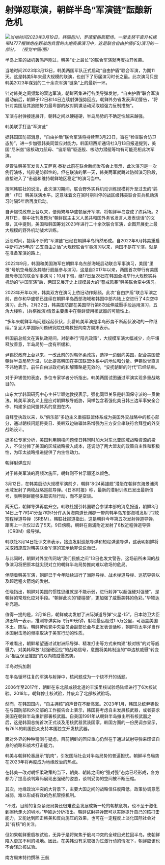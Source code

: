 # 射弹怼联演，朝鲜半岛“军演链”酝酿新危机

![](https://inews.gtimg.com/om_bt/Oa6Uh6ryv-ZImuR5_h1VgaWk0PB2Mz8H0U_ykebXB54xIAA/1000)_当地时间2023年3月19日，韩国抱川，罗德里格斯靶场，一架支努干直升机携带M777榴弹炮在野战炮兵营的火炮突袭演习中，这是联合自由护盾(FS)演习的一部分。
（视觉中国/图）_

半岛上空的战机轰鸣声刚过，韩美“史上最长”的联合军演就再度拉开帷幕。

当地时间2023年3月13日，韩美两国军队正式启动“自由护盾”联合军演，为期11天。这是韩美5年来最大规模的联演，也创下了历届演习时长之最。此次演习只是韩美2023年谋划的二十余次军演“链条”上的最新一环。

针对韩美之间频繁的双边军演，朝鲜密集进行各类导弹发射。“自由护盾”联合军演启动前后，朝鲜于12日和14日连续射弹强势回应。朝鲜外务省发表声明警告，“将针对美国及其追随势力最卑鄙的敌对阴谋活动采取超强力反制措施”。

军演与射弹接连展开，朝韩之间以硬碰硬，半岛局势的不确定性越来越强。

韩美联手打造“军演链”

据韩国国防部消息，“自由护盾”联合军演将持续至3月23日，旨在“检查联合防卫态势”，进一步加强韩美同盟应对能力。韩国纽西斯通讯社3月13日报道提到，美国“尼米兹”级核动力航母、“宙斯盾”驱逐舰、核动力潜艇等均有可能亮相此次军演。

尽管驻韩美军发言人艾萨克·泰勒此前在联合新闻发布会上表示，此次演习是一次例行演练，纯粹是防御性的，但在联演的第一天，韩美两军就跳过防御演习阶段，直接进入了“击退和维持朝鲜地区稳定”的演习当中。

按照韩联社的说法，此次演习期间，联合野外实兵机动训练规模将升至过去的“鹞鹰”（FE）韩美联演水平。这意味着文在寅时期叫停的战区级韩美联合实兵机动演习时隔5年后再度启动。

自尹锡悦政府上台以来，便频繁与华盛顿展开军演，将朝鲜半岛变成了练兵场。2月17日，朝中社刊发题为“朝鲜民主主义人民共和国外务省发言人发表谈话”的文章，其中提到，美国和韩国筹划2023年进行二十余次联合军演，企图开展史上最大规模的野外机动战术训练。

近段时间，接续不断的“军演链”已经在朝鲜半岛悄然形成。自2022年8月韩美重启中断将近5年的“乙支自由之盾”大规模联合军事演习以来，两国不是在军演，就是在准备军演的路上。

2022年9月，韩国和美国海军在朝鲜半岛东部海域启动联合军事演习，美国“里根”号航空母舰及其随行舰艇参与演习，这是自2017年以来，两国首次举行有美国航母参加的联合军事演习；10月下旬，继17日至28日在韩国全境举行大规模实兵机动的“护国军演”后，两国又展开史上规模最大的“警戒风暴”韩美联合空中演习。

2023年开年以来，韩美双方在演习上依旧动作频频。此次“自由护盾”联合军演之前，首尔和华盛顿已连续在朝鲜半岛西部海域和韩国中部内陆上空进行了4次空中演习。此外，2月22日，韩美国防部在美国举行第8次延伸威慑手段运用演习，五角大楼称，(兵棋推演)情景主要集中在朝鲜使用核武器的可能性上。

“多年来朝鲜半岛问题起起伏伏，此番韩美军演是半岛形势不断起伏波动的一种继续。”复旦大学国际问题研究院任晓教授向南方周末表示。

韩国前总统文在寅执政期间，对朝奉行“阳光政策”，大规模军演大幅减少，向平壤释放善意，半岛局势一度有所缓和。

尹锡悦政府上台以来，一改此前的对朝怀柔政策，选择一边倒向美国，配合美国使朝鲜半岛局势升温，以此提高韩国在美国联盟体系中的地位和分量。尹锡悦曾直言不讳地表示，前任自由派政府的和解策略是无效的，“安抚朝鲜的时代”已经结束。

对于尹锡悦的表态，多位专家学者分析指出，韩美两国试图通过军演实现多重战略目的。

山东大学韩国研究中心主任毕颖达教授表示，强化同盟关系是韩国保守派的一贯做法。韩美军演名义上是应对朝鲜核导威胁，同样包含着强化美日韩三边军事安全合作、构建多边同盟体系的意图在内。

自拜登执政以来，以“俱乐部”多边主义重振联盟体系成为美国外交战略中的核心部分，通过朝核问题将美日、美韩双边轴辐体系增强为三方安全串联符合拜登的外交战略设计。

据多位专家分析，美国利用朝核问题使日韩同时加大对东北亚区域战略资源的投入，不仅分摊了美国的区域战略投入成本，还调动了两大盟友的政策自主性和积极性，为印太战略推进提供了内生性动力。

朝鲜射弹应对

对于韩美军演的高频次施压，朝鲜则不甘示弱还以颜色。

3月12日，在韩美启动大规模军演前夕，朝鲜“8·24英雄舰”潜艇在朝鲜东海景浦湾水域发射了两枚战略巡航导弹。《日本时报》称，最新的潜射训练已发出最新信号，表明朝鲜能够采取实际行动，而不是空谈。

两天后，朝鲜导弹再度升空。韩联社援引韩国联合参谋本部的消息报道，朝鲜3月14日上午7时41分至7时51分许从黄海南道长渊郡一带向韩半岛东部海域发射了2枚短程弹道导弹（SRBM）。韩联社报道指出，这是朝鲜今年第五次发射弹道导弹，距离上一次仅过去了5天。9日傍晚，朝鲜在南浦附近发射了6枚近程弹道导弹（CRBM）级导弹。

韩联社3月14日社评文章表示，接连发射巡航导弹和短程弹道导弹，这表明朝鲜将采取措施应对韩美联合军演的宣示绝非说说而已。

与此同时，朝鲜对外宣传网站“我们民族之间”13日也发文警告，这场前所未闻的战争演习将把原本就尖锐对立的朝鲜半岛局势推向难以收场的危局。

伴随着韩美军演，朝鲜已于今年陆续进行了洲际导弹、战术弹道导弹、巡航导弹以及超远程火箭炮的发射。

任晓指出，朝鲜对美国的惯性思维就是不能示弱，进行射弹“以超强硬对强硬”，是朝鲜的常规化应对手段。“朝鲜此次的‘硬碰硬’，更加强了威慑美韩的色彩。”毕颖达补充道。

值得一提的是，2月18日，朝鲜成功发射了洲际弹道导弹“火星-15”。日本防卫大臣滨田靖一表示，推测导弹实际飞行69分钟，射程最远超过1.5万公里，可涵盖美国本土。随后，朝鲜劳动党中央委员会副部长金与正发表谈话称，朝鲜将太平洋当作本国射击场的频率取决于美军行动的性质。

不难看出，朝鲜希望通过试射洲际导弹、精准打击等方式来构建“核对核”的对等威慑力，对美韩释放“超强硬回应”的战略信号，意图将美韩制造的“单边核威慑”转变为“相互保证摧毁”的双向核威慑态势。

半岛对抗加剧

在半岛循环往复的军演与射弹中，核问题成为一个绕不开的话题。

2006年至2017年，朝鲜在东北部咸镜北道的丰溪里核试验场陆续进行了6次核试验。2018年，朝鲜停止核试验，并废弃了北部核试验场。

然而，在韩国国内，“自主拥核”的声音在不断高涨。2023年1月，韩国总统尹锡悦在与国防部和外交部的工作报告会上表示，韩国将考虑自主发展核武器，或者要求美国在朝鲜半岛重新部署核武器。自美国1991年从朝鲜半岛撤出所有核武器之后，这是韩国总统首次正式谈及用核武器武装国家。韩国方面的一份民调亦显示，有76%的韩国民众支持本国独立开发核武器。

面对外界的种种猜测与疑虑，目前朝鲜的回应重心仍然在于通过试射导弹来印证自身的战略和战术打击能力。

韩美与朝鲜轮番展示“肌肉”，引发国际社会对半岛局势的普遍担忧。朝鲜半岛局势在2023年将再度成为地缘政治的热点。

在韩美一改对朝怀柔政策的当下，朝美、朝韩之间的“强对强”态势已经形成，各方都为了提高谈判筹码展现出强硬的姿态，谈判妥协的空间被不断压缩。

其次，地缘政治冲突的大背景下，主要大国之间的战略信任度降低，政策协调意愿减弱，难以形成有效的危机管控机制。

“不过，目前的复杂紧张局势还很难说会发展成新一轮的朝核危机，也不至于激化到擦枪走火的境地。”毕颖达分析指出，朝鲜试射导弹既可以实际提升自己的核打击能力，又能达到回击韩美和反向施压的效果，也可在一定程度上淡化国际社会对其“有核”的关注。

但如果朝鲜重启核试验，无异于是将聚焦于俄乌冲突的全球目光拉回半岛，使朝鲜陷入更加不利的境地。因此，在美韩没有采取极为过激行动的情况下，朝鲜应该也不会轻启核试验。

南方周末特约撰稿 王航

